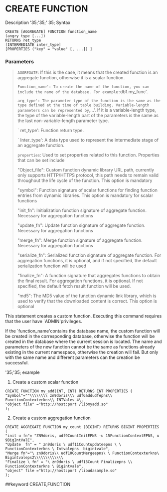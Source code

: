 # CREATE FUNCTION
Description
'35;'35;' 35; Syntax

```
CREATE [AGGREGATE] FUNCTION function_name
(angry type [...])
RETURNS ret_type
[INTERMEDIATE inter_type]
[PROPERTIES ("key" = "value" [, ...]) ]
```

### Parameters

>` AGGREGATE `: If this is the case, it means that the created function is an aggregate function, otherwise it is a scalar function.
>
>` Function_name': To create the name of the function, you can include the name of the database. For example: `db1.my_func'.
>
>` arg_type': The parameter type of the function is the same as the type defined at the time of table building. Variable-length parameters can be represented by `,...'. If it is a variable-length type, the type of the variable-length part of the parameters is the same as the last non-variable-length parameter type.
>
>` ret_type': Function return type.
>
>` Inter_type': A data type used to represent the intermediate stage of an aggregate function.
>
>` properties `: Used to set properties related to this function. Properties that can be set include
>
> "Object_file": Custom function dynamic library URL path, currently only supports HTTP/HTTPS protocol, this path needs to remain valid throughout the life cycle of the function. This option is mandatory
>
> "symbol": Function signature of scalar functions for finding function entries from dynamic libraries. This option is mandatory for scalar functions
>
> "init_fn": Initialization function signature of aggregate function. Necessary for aggregation functions
>
> "update_fn": Update function signature of aggregate function. Necessary for aggregation functions
>
> "merge_fn": Merge function signature of aggregate function. Necessary for aggregation functions
>
> "serialize_fn": Serialized function signature of aggregate function. For aggregation functions, it is optional, and if not specified, the default serialization function will be used
>
> "finalize_fn": A function signature that aggregates functions to obtain the final result. For aggregation functions, it is optional. If not specified, the default fetch result function will be used.
>
> "md5": The MD5 value of the function dynamic link library, which is used to verify that the downloaded content is correct. This option is optional


This statement creates a custom function. Executing this command requires that the user have `ADMIN'privileges.

If the `function_name'contains the database name, the custom function will be created in the corresponding database, otherwise the function will be created in the database where the current session is located. The name and parameters of the new function cannot be the same as functions already existing in the current namespace, otherwise the creation will fail. But only with the same name and different parameters can the creation be successful.

'35;'35; example

1. Create a custom scalar function

```
CREATE FUNCTION my_add(INT, INT) RETURNS INT PROPERTIES (
"Symbol"=""\\\\\\\\ zn9doris\\\ udf6addudfepns\\ FunctionContexterkns\\ INTVales 4\,
"object file" ="http://host:port /libmyadd.so"
);
```

2. Create a custom aggregation function

```
CREATE AGGREGATE FUNCTION my_count (BIGINT) RETURNS BIGINT PROPERTIES (
"init u fn"= "ZN9doris, udf9CountInitEPNS -u 15FunctionContextEPNS, u 9BigIntValE",
"Update  fn" = " zn9doris \ udf11Countupdateepns \ \ FunctionContexterkns \ Intvalepns  bigintvale",
"Merge fn"="\ zn9doris\\ udf10CountMergeepns\ \ FunctionContexterkns\ Bigintvaleps2\\\\\\\\\\\\\
"Finalize \ fn" = "\ zn9doris \ udf13Count Finalizepns \\ FunctionContexterkns \ Bigintvale",
"object" file ="http://host:port /libudasample.so"
);
```
##keyword
CREATE,FUNCTION
